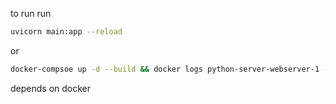 to run run

```bash
uvicorn main:app --reload
```
or 
```bash
docker-compsoe up -d --build && docker logs python-server-webserver-1 -f

``````
depends on docker